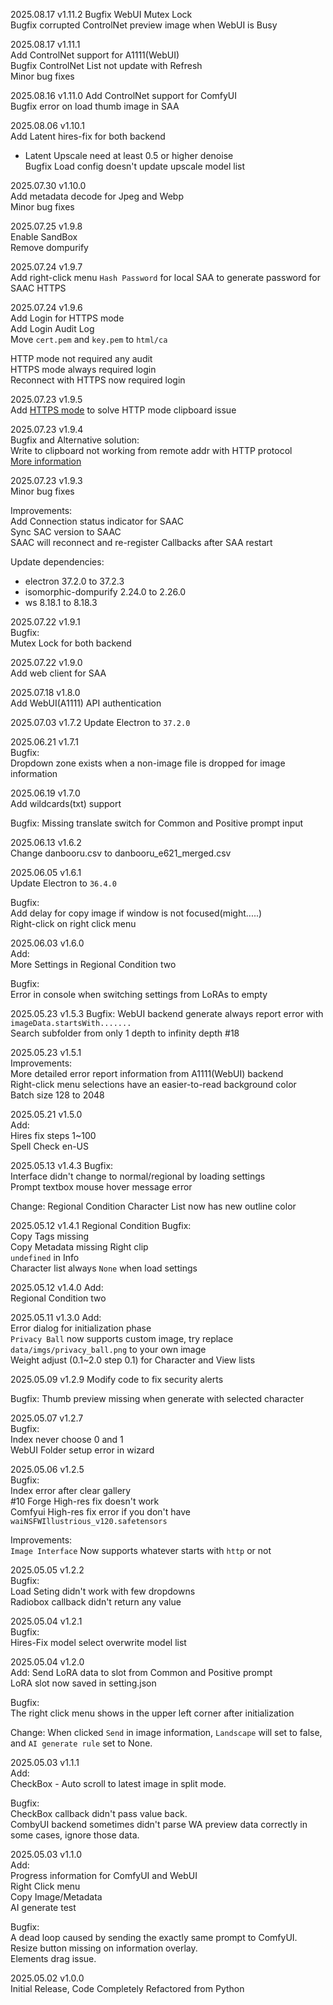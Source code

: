 2025.08.17 v1.11.2
Bugfix WebUI Mutex Lock      
Bugfix corrupted ControlNet preview image when WebUI  is Busy      


2025.08.17 v1.11.1     
Add ControlNet support for A1111(WebUI)      
Bugfix ControlNet List not update with Refresh     
Minor bug fixes     


2025.08.16 v1.11.0
Add ControlNet support for ComfyUI      
Bugfix error on load thumb image in SAA     


2025.08.06 v1.10.1      
Add Latent hires-fix for both backend      
  - Latent Upscale need at least 0.5 or higher denoise       
Bugfix Load config doesn't update upscale model list       


2025.07.30 v1.10.0     
Add metadata decode for Jpeg and Webp     
Minor bug fixes     


2025.07.25 v1.9.8          
Enable SandBox     
Remove dompurify     


2025.07.24 v1.9.7      
Add right-click menu `Hash Password` for local SAA to generate password for SAAC HTTPS      


2025.07.24 v1.9.6      
Add Login for HTTPS mode      
Add Login Audit Log    
Move `cert.pem` and `key.pem` to `html/ca`       

HTTP mode not required any audit       
HTTPS mode always required login     
Reconnect with HTTPS now required login    


2025.07.23 v1.9.5      
Add [HTTPS mode](https://github.com/mirabarukaso/character_select_stand_alone_app/blob/main/README_SAAC.md#https-mode) to solve HTTP mode clipboard issue    


2025.07.23 v1.9.4      
Bugfix and Alternative solution:     
Write to clipboard not working from remote addr with HTTP protocol       
[More information](https://webkit.org/blog/10855/async-clipboard-api/)        


2025.07.23 v1.9.3     
Minor bug fixes    

Improvements:    
Add Connection status indicator for SAAC    
Sync SAC version to SAAC    
SAAC will reconnect and re-register Callbacks after SAA restart    

Update dependencies:    
- electron 37.2.0 to 37.2.3       
- isomorphic-dompurify 2.24.0 to 2.26.0    
- ws 8.18.1 to 8.18.3    


2025.07.22 v1.9.1    
Bugfix:    
Mutex Lock for both backend    


2025.07.22 v1.9.0    
Add web client for SAA    


2025.07.18 v1.8.0    
Add WebUI(A1111) API authentication     


2025.07.03 v1.7.2
Update Electron to `37.2.0`      


2025.06.21 v1.7.1     
Bugfix:     
Dropdown zone exists when a non-image file is dropped for image information    


2025.06.19 v1.7.0     
Add wildcards(txt) support     

Bugfix:
Missing translate switch for Common and Positive prompt input      


2025.06.13 v1.6.2    
Change danbooru.csv to danbooru_e621_merged.csv      

2025.06.05 v1.6.1      
Update Electron to `36.4.0`     

Bugfix:      
Add delay for copy image if window is not focused(might.....)      
Right-click on right click menu      


2025.06.03 v1.6.0      
Add:      
More Settings in Regional Condition two      

Bugfix:      
Error in console when switching settings from LoRAs to empty      


2025.05.23 v1.5.3
Bugfix:
WebUI backend generate always report error with `imageData.startsWith.......`                
Search subfolder from only 1 depth to infinity depth #18        

2025.05.23 v1.5.1        
Improvements:     
More detailed error report information from A1111(WebUI) backend      
Right-click menu selections have an easier-to-read background color           
Batch size 128 to 2048    


2025.05.21 v1.5.0     
Add:     
Hires fix steps 1~100      
Spell Check en-US      


2025.05.13 v1.4.3
Bugfix:     
Interface didn't change to normal/regional by loading settings      
Prompt textbox mouse hover message error      

Change:
Regional Condition Character List now has new outline color      


2025.05.12 v1.4.1
Regional Condition Bugfix:     
Copy Tags missing     
Copy Metadata missing Right clip      
`undefined` in Info      
Character list always `None` when load settings      


2025.05.12 v1.4.0
Add:     
Regional Condition two      


2025.05.11 v1.3.0
Add:     
Error dialog for initialization phase     
`Privacy Ball` now supports custom image, try replace `data/imgs/privacy_ball.png` to your own image      
Weight adjust (0.1~2.0 step 0.1) for Character and View lists      


2025.05.09 v1.2.9
Modify code to fix security alerts    

Bugfix:
Thumb preview missing when generate with selected character           

2025.05.07 v1.2.7      
Bugfix:     
Index never choose 0 and 1      
WebUI Folder setup error in wizard     

2025.05.06 v1.2.5      
Bugfix:     
Index error after clear gallery      
#10 Forge High-res fix doesn't work      
Comfyui High-res fix error if you don't have `waiNSFWIllustrious_v120.safetensors`       

Improvements:       
`Image Interface` Now supports whatever starts with `http` or not      


2025.05.05 v1.2.2      
Bugfix:     
Load Seting didn't work with few dropdowns      
Radiobox callback didn't return any value     


2025.05.04 v1.2.1     
Bugfix:     
Hires-Fix model select overwrite model list      


2025.05.04 v1.2.0     
Add:
Send LoRA data to slot from Common and Positive prompt      
LoRA slot now saved in setting.json      

Bugfix:     
The right click menu shows in the upper left corner after initialization     

Change:
When clicked `Send` in image information, `Landscape` will set to false, and `AI generate rule` set to None.    


2025.05.03 v1.1.1     
Add:     
CheckBox - Auto scroll to latest image in split mode.     

Bugfix:     
CheckBox callback didn't pass value back.     
CombyUI backend sometimes didn't parse WA preview data correctly in some cases, ignore those data.      


2025.05.03 v1.1.0     
Add:    
Progress information for ComfyUI and WebUI          
Right Click menu     
    Copy Image/Metadata     
    AI generate test   

Bugfix:          
A dead loop caused by sending the exactly same prompt to ComfyUI.     
Resize button missing on information overlay.     
Elements drag issue.       


2025.05.02 v1.0.0     
Initial Release, Code Completely Refactored from Python     